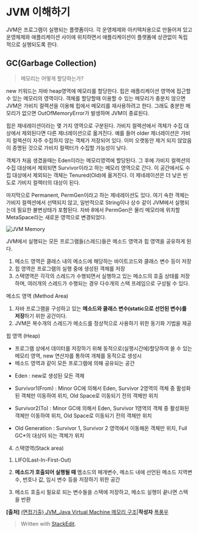 # JVM 이해하기

JVM은 프로그램이 실행되는 플랫폼이다. 
각 운영체제와 아키텍처용으로 만들어져 있고 운영체제와 애플리케이션 사이에 위치하면서 애플리케이션이 플랫폼에 상관없이 독립적으로 실행되도록 한다. 


## GC(Garbage Collection)

> 메모리는 어떻게 할당하는가?

new 키워드는 자바 heap영역에 메모리를 할당한다. 힙은 애플리케이션 영역에 접근할 수 있는 메모리의 영역이다. 객체를 할당할때 이용할 수 있는 메모리가 충분치 않으면 JVM은 가비지 컬렉션을 이용해 힙에서 메모리를 재사용하려고 한다. 그래도 충분한 메모리가 없으면 OutOfMemoryError가 발생하며 JVM이 종료된다. 

힙은 제네레이션이라는 몇 가지 영역으로 구분된다. 가비지 컬렉션에서 객체가 수집 대상에서 제외된다면 다른 제너레이션으로 옮겨진다. 예를 들어 older 제너레이션은 가비지 컬렉션이 자주 수집하지 않는 객체가 저장되어 있다. 이미 오랫동안 제거 되지 않았음이 증명된 것으로 가비지 컬렉터가 수집할 가능성이 낮다. 

객체가 처음 생겼을때는 Eden이라는 메모리영역에 할당된다. 그 후에 가비지 컬렉션의 수집 대상에서 제외되면 Survivor이라고 하는 메모리 영역으로 간다. 이 공간에서도 수집 대상에서 제외되는 객체는 Tenured(Old)에 옮겨진다. 이 제네레이션은 더 낮은 빈도로 가비지 컬렉터의 대상이 된다. 

마지막으로 Permanent, PermGen이라고 하는 제네레이션도 있다. 여기 속한 객체는 가비지 컬렉션에서 선택되지 않고, 일반적으로 String이나 상수 같이 JVM에서 실행되는데 필요한 불변상태가 포함된다. 자바 8에서 PermGen은 물리 메모리에 위치할 MetaSpace라는 새로운 영역으로 변경되었다. 

![JVM Memory](https://blogfiles.pstatic.net/20160722_243/nature128_1469145805726eIO2A_PNG/JVM.PNG?type=w2)
  
JVM에서 실행되는 모든 프로그램들(스레드)들은 메소드 영역과 힙 영역을 공유하게 된다.  
1) 메소드 영역은 클래스 내의 메소드에 해당하는 바이트코드와 클래스 변수 등이 저장  
2) 힙 영역은 프로그램의 실행 중에 생성된 객체를 저장  
3) 스택영역은 각각의 스레드가 수행되면서 실행하고 있는 메소드의 호출 상태를 저장하며, 여러개의 스레드가 수행되는 경우 다수개의 스택 프레임으로 구성될 수 있다.

 메소드 영역 (Method Area)
 1) 자바 프로그램을 구성하고 있는 **메소드와 클래스 변수(static으로 선언된 변수)를 저장**하기 위한 공간이다.  
2) JVM은 복수개의 스레드가 메소드를 정상적으로 사용하기 위한 동기화 기법을 제공

힙 영역 (Heap)
* 프로그램 상에서 데이터를 저장하기 위해 동적으로(실행시간에)할당하여 쓸 수 있는 메모리 영역, new 연산자를 통하여 개체를 동적으로 생성시  
* 메소드 영역과 같이 모든 프로그램에 의해 공유되는 공간

- Eden : new로 생성된 모든 객체

- Survivor1(From) : Minor GC에 의해서 Eden, Survivor 2영역의 객체 중 활성화 된 객체만 이동하여 위치, Old Space로 이동되기 전의 객체만 위치

- Survivor2(To) : Minor GC에 의해서 Eden, Survivor 1영역의 객체 중 활성화된 객체만 이동하여 위치, Old Space로 이동되기 전의 객체만 위치

- Old Generation : Survivor 1, Survivor 2 영역에서 이동해온 객체만 위치,  Full GC*의 대상이 되는 객체가 위치

  

4. 스택영역(Stack area)  
1) LIFO(Last-In-First-Out)  
2) **메소드가 호출되어 실행될 때**  멤소드의 매개변수, 메소드 내에 선언된 메소드 지역변수, 번호나 값, 임시 변수 등을 저장하기 위한 공간

3) 메소드 호출시 필요로 되는 변수들을 스택에 저장하고, 메소드 실행이 끝나면 스택을 반환

**[출처]**  [(면접기출) JVM_Java Virtual Machine 메모리 구조](http://blog.naver.com/nature128/220768546595)|**작성자**  [폭풍우](http://blog.naver.com/nature128)


> Written with [StackEdit](https://stackedit.io/).
<!--stackedit_data:
eyJoaXN0b3J5IjpbMjgwNTAwMTM3LC0zMjk2NjY0MjcsMTI3NT
E0NjMzMCwxMDY5MzcyMDU0XX0=
-->